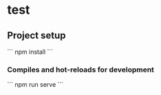 # test

## Project setup
\`\`\`
npm install
\`\`\`

### Compiles and hot-reloads for development
\`\`\`
npm run serve
\`\`\`
